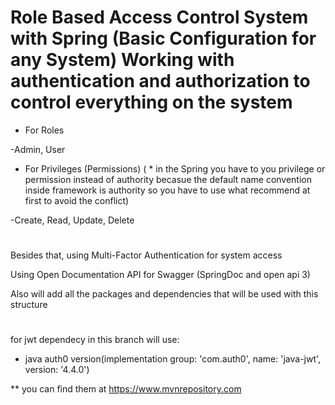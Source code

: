 # Role Based Access Control System with Spring (Basic Configuration for any System) Working with authentication and authorization to control everything on the system

- For Roles

-Admin, User


- For Privileges (Permissions) ( * in the Spring you have to you privilege or permission instead of authority becasue the default name convention inside framework is authority so you have to use what recommend at first to avoid the conflict)

-Create, Read, Update, Delete

# ##############
Besides that, using Multi-Factor Authentication for system access


Using Open Documentation API for Swagger (SpringDoc and open api 3)


Also will add all the packages and dependencies that will be used with this structure
# ######################
for jwt dependecy in this branch will use:

- java auth0 version(implementation group: 'com.auth0', name: 'java-jwt', version: '4.4.0')
  
**  you can find them at https://www.mvnrepository.com
